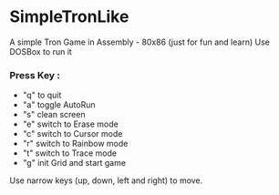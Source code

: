 SimpleTronLike
==============

A simple Tron Game in Assembly - 80x86 (just for fun and learn)
Use DOSBox to run it

### Press Key :
* "q" to quit
* "a" toggle AutoRun
* "s" clean screen
* "e" switch to Erase mode
* "c" switch to Cursor mode
* "r" switch to Rainbow mode
* "t" switch to Trace mode
* "g" init Grid and start game

Use narrow keys (up, down, left and right) to move.
